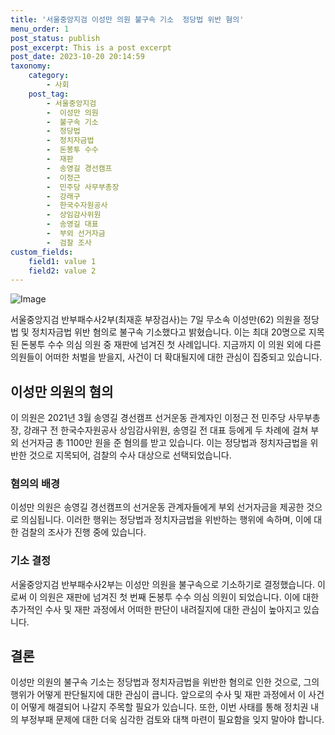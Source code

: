 ```yaml
---
title: '서울중앙지검 이성만 의원 불구속 기소  정당법 위반 혐의'
menu_order: 1
post_status: publish
post_excerpt: This is a post excerpt
post_date: 2023-10-20 20:14:59
taxonomy:
    category:
        - 사회
    post_tag:
        - 서울중앙지검
        -  이성만 의원
        -  불구속 기소
        -  정당법
        -  정치자금법
        -  돈봉투 수수
        -  재판
        -  송영길 경선캠프
        -  이정근
        -  민주당 사무부총장
        -  강래구
        -  한국수자원공사
        -  상임감사위원
        -  송영길 대표
        -  부외 선거자금
        -  검찰 조사
custom_fields:
    field1: value 1
    field2: value 2
---
```


![Image](https://imgnews.pstatic.net/image/658/2024/02/07/0000065481_001_20240207115401736.jpg?type=w647)


서울중앙지검 반부패수사2부(최재훈 부장검사)는 7일 무소속 이성만(62) 의원을 정당법 및 정치자금법 위반 혐의로 불구속 기소했다고 밝혔습니다. 이는 최대 20명으로 지목된 돈봉투 수수 의심 의원 중 재판에 넘겨진 첫 사례입니다. 지금까지 이 의원 외에 다른 의원들이 어떠한 처벌을 받을지, 사건이 더 확대될지에 대한 관심이 집중되고 있습니다.

## 이성만 의원의 혐의
이 의원은 2021년 3월 송영길 경선캠프 선거운동 관계자인 이정근 전 민주당 사무부총장, 강래구 전 한국수자원공사 상임감사위원, 송영길 전 대표 등에게 두 차례에 걸쳐 부외 선거자금 총 1100만 원을 준 혐의를 받고 있습니다. 이는 정당법과 정치자금법을 위반한 것으로 지목되어, 검찰의 수사 대상으로 선택되었습니다.

### 혐의의 배경
이성만 의원은 송영길 경선캠프의 선거운동 관계자들에게 부외 선거자금을 제공한 것으로 의심됩니다. 이러한 행위는 정당법과 정치자금법을 위반하는 행위에 속하며, 이에 대한 검찰의 조사가 진행 중에 있습니다.

### 기소 결정
서울중앙지검 반부패수사2부는 이성만 의원을 불구속으로 기소하기로 결정했습니다. 이로써 이 의원은 재판에 넘겨진 첫 번째 돈봉투 수수 의심 의원이 되었습니다. 이에 대한 추가적인 수사 및 재판 과정에서 어떠한 판단이 내려질지에 대한 관심이 높아지고 있습니다.

## 결론
이성만 의원의 불구속 기소는 정당법과 정치자금법을 위반한 혐의로 인한 것으로, 그의 행위가 어떻게 판단될지에 대한 관심이 큽니다. 앞으로의 수사 및 재판 과정에서 이 사건이 어떻게 해결되어 나갈지 주목할 필요가 있습니다. 또한, 이번 사태를 통해 정치권 내의 부정부패 문제에 대한 더욱 심각한 검토와 대책 마련이 필요함을 잊지 말아야 합니다.
